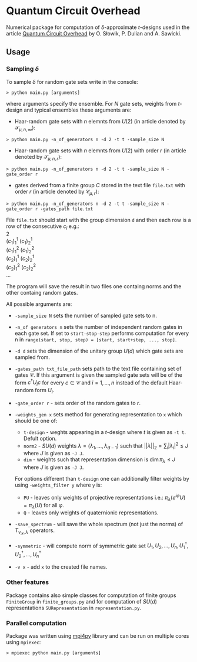 # Quantum Circuit Overhead
Numerical package for computation of $\delta$-approximate $t$-designs used in the article [Quantum Circuit Overhead](https://arxiv.org/abs/2505.00683) by O. Słowik, P. Dulian and A. Sawicki.
## Usage
### Sampling $\delta$
To sample $\delta$ for random gate sets write in the console:
```console
> python main.py [arguments]
```
where arguments specify the ensemble. For $N$ gate sets, weights from $t$-design and typical ensembles these arguments are:
- Haar-random gate sets with $n$ elemnts from $U(2)$ (in article denoted by $\mathcal S_{\mu, n, \infty}$):
```console
> python main.py -n_of_generators n -d 2 -t t -sample_size N
```
- Haar-random gate sets with $n$ elemnts from $U(2)$ with order $r$ (in article denoted by $\mathcal S_{\mu, n, r}$):
```console
> python main.py -n_of_generators n -d 2 -t t -sample_size N -gate_order r
```
- gates derived from a finite group $C$ stored in the text file `file.txt`  with order $r$ (in article denoted by $\mathcal C_{\mu, r}$):
```console
> python main.py -n_of_generators n -d 2 -t t -sample_size N -gate_order r -gates_path file.txt
```
File `file.txt` should start with the group dimension `d` and then each row is a row of the consecutive $c_i$ e.g.:   
2   
$(c_1)^1_1$ $(c_1)^1_2$   
$(c_1)^2_1$ $(c_1)^2_2$   
$(c_2)^1_1$ $(c_2)^1_2$   
$(c_2)^2_1$ $(c_2)^2_2$   
...

The program will save the result in two files one containg norms and the other containg random gates.

All possible arguments are:
- `-sample_size N` sets the number of sampled gate sets to n.
- `-n_of generators n` sets the number of independent random gates in each gate set. If set to `start-stop-step` performs computation for every n in `range(start, stop, step) = [start, start+step, ..., stop]`.
- `-d d` sets the dimension of the unitary group $U(d)$ which gate sets are sampled from.
- `-gates_path txt_file_path` sets path to the text file containing set of gates $\mathcal C$. If this argument is given the sampled gate sets will be of the form $c^\dagger U_i c$ for every $c\in\mathcal C$ and $i=1, ..., n$ instead of the default Haar-random form $U_i$.
- `-gate_order r` - sets order of the random gates to $r$.
- `-weights_gen x` sets method for generating representation to `x` which should be one of:
    - `t-design` - weghts appearing in a $t$-design where $t$ is given as `-t t`. Defult option.
    - `norm2` - $SU(d)$ weights $\lambda=(\lambda_1, ..., \lambda_{d-1})$ such that $||\lambda||_2 = \sum_i |\lambda_i|^2 \le J$ where $J$ is given as `-J J`.
    - `dim` - weights such that representation dimension is $\dim \pi_\lambda \le J$ where $J$ is given as `-J J`.

    For options different than `t-design` one can additionally filter weights by using `-weights_filter y` where `y` is:
    - `PU` - leaves only weights of projective representations i.e.: $\pi_\lambda(e^{i\varphi}U) = \pi_\lambda(U)$ for all $\varphi$.
    - `Q` - leaves only weights of quaternionic representations.
- `-save_spectrum` - will save the whole spectrum (not just the norms) of $T_{\nu_\mathcal{S}, \lambda}$ operators.
- `-symmetric` - will compute norm of symmetric gate set $U_1, U_2, ..., U_n, U_1^\dagger, U_2^\dagger, ..., U_n^\dagger$
- `-v x` - add `x` to the created file names.
### Other features
Package contains also simple classes for computation of finite groups `FiniteGroup` in `finite_groups.py` and for computation of $SU(d)$ representations `SURepresentation` in `representation.py`.
### Parallel computation
Package was written using [mpi4py](https://mpi4py.readthedocs.io/en/stable/) library and can be run on multiple cores using `mpiexec`:
```console
> mpiexec python main.py [arguments]
```